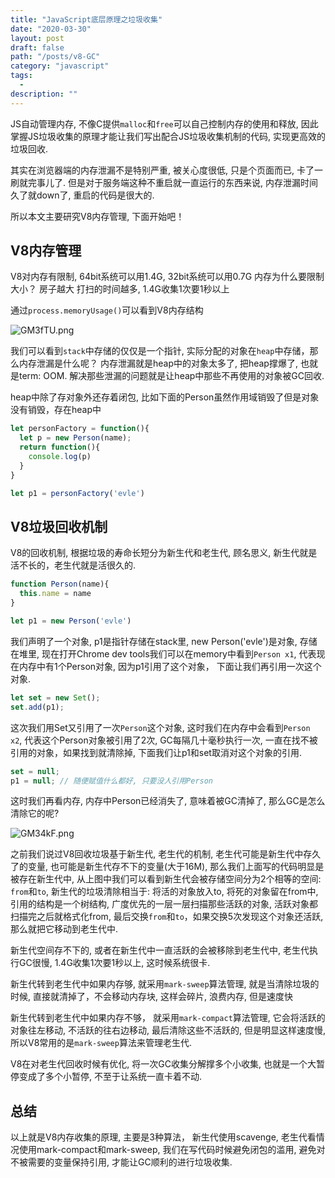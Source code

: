 ```yaml
---
title: "JavaScript底层原理之垃圾收集"
date: "2020-03-30"
layout: post
draft: false
path: "/posts/v8-GC"
category: "javascript"
tags:
  - 
description: ""
---
```


JS自动管理内存, 不像C提供`malloc`和`free`可以自己控制内存的使用和释放, 因此掌握JS垃圾收集的原理才能让我们写出配合JS垃圾收集机制的代码, 实现更高效的垃圾回收.

其实在浏览器端的内存泄漏不是特别严重, 被关心度很低, 只是个页面而已, 卡了一刷就完事儿了. 但是对于服务端这种不重启就一直运行的东西来说, 内存泄漏时间久了就down了, 重启的代码是很大的.

所以本文主要研究V8内存管理, 下面开始吧！ 

## V8内存管理

V8对内存有限制, 64bit系统可以用1.4G, 32bit系统可以用0.7G 内存为什么要限制大小？
房子越大 打扫的时间越多, 1.4G收集1次要1秒以上

通过`process.memoryUsage()`可以看到V8内存结构

![GM3fTU.png](https://s1.ax1x.com/2020/03/31/GM3fTU.png)

我们可以看到`stack`中存储的仅仅是一个指针, 实际分配的对象在`heap`中存储，那么内存泄漏是什么呢？
内存泄漏就是heap中的对象太多了, 把heap撑爆了, 也就是term: OOM. 解决那些泄漏的问题就是让heap中那些不再使用的对象被GC回收.

heap中除了存对象外还存着闭包, 比如下面的Person虽然作用域销毁了但是对象没有销毁，存在heap中

```javascript
let personFactory = function(){
  let p = new Person(name);
  return function(){
    console.log(p)
  }
}

let p1 = personFactory('evle')
```


## V8垃圾回收机制

V8的回收机制, 根据垃圾的寿命长短分为新生代和老生代, 顾名思义, 新生代就是活不长的，老生代就是活很久的.

```javascript
function Person(name){
  this.name = name
}

let p1 = new Person('evle')
```

我们声明了一个对象, p1是指针存储在stack里, new Person('evle')是对象, 存储在堆里, 现在打开Chrome dev tools我们可以在memory中看到`Person x1`, 代表现在内存中有1个Person对象, 因为p1引用了这个对象， 下面让我们再引用一次这个对象.

```javascript
let set = new Set();
set.add(p1); 
```

这次我们用Set又引用了一次`Person`这个对象, 这时我们在内存中会看到`Person x2`, 代表这个Person对象被引用了2次, GC每隔几十毫秒执行一次, 一直在找不被引用的对象，如果找到就清除掉, 下面我们让p1和set取消对这个对象的引用.

```javascript
set = null;
p1 = null; // 随便赋值什么都好, 只要没人引用Person
```

这时我们再看内存, 内存中Person已经消失了, 意味着被GC清掉了, 那么GC是怎么清除它的呢?

![GM34kF.png](https://s1.ax1x.com/2020/03/31/GM34kF.png)

之前我们说过V8回收垃圾基于新生代, 老生代的机制, 老生代可能是新生代中存久了的变量, 也可能是新生代存不下的变量(大于16M), 那么我们上面写的代码明显是被存在新生代中, 从上图中我们可以看到新生代会被存储空间分为2个相等的空间: `from`和`to`, 新生代的垃圾清除相当于: 将活的对象放入to, 将死的对象留在from中, 引用的结构是一个树结构, 广度优先的一层一层扫描那些活跃的对象, 活跃对象都扫描完之后就格式化from, 最后交换`from`和`to`，如果交换5次发现这个对象还活跃, 那么就把它移动到老生代中.

新生代空间存不下的, 或者在新生代中一直活跃的会被移除到老生代中, 老生代执行GC很慢, 1.4G收集1次要1秒以上, 这时候系统很卡.

新生代转到老生代中如果内存够, 就采用`mark-sweep`算法管理, 就是当清除垃圾的时候, 直接就清掉了，不会移动内存块, 这样会碎片, 浪费内存, 但是速度快

新生代转到老生代中如果内存不够， 就采用`mark-compact`算法管理, 它会将活跃的对象往左移动, 不活跃的往右边移动, 最后清除这些不活跃的, 但是明显这样速度慢, 所以V8常用的是`mark-sweep`算法来管理老生代.

V8在对老生代回收时候有优化, 将一次GC收集分解撑多个小收集, 也就是一个大暂停变成了多个小暂停, 不至于让系统一直卡着不动.

## 总结

以上就是V8内存收集的原理, 主要是3种算法， 新生代使用scavenge, 老生代看情况使用mark-compact和mark-sweep, 我们在写代码时候避免闭包的滥用, 避免对不被需要的变量保持引用, 才能让GC顺利的进行垃圾收集.



